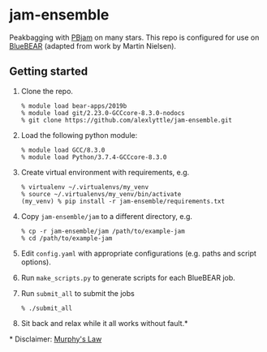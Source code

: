 # jam-ensemble

Peakbagging with [PBjam](https://github.com/grd349/PBjam) on many stars. This repo is configured for use on [BlueBEAR](https://intranet.birmingham.ac.uk/it/teams/infrastructure/research/bear/bluebear/index.aspx) (adapted from work by Martin Nielsen).

## Getting started

1. Clone the repo.

   ```none
   % module load bear-apps/2019b
   % module load git/2.23.0-GCCcore-8.3.0-nodocs
   % git clone https://github.com/alexlyttle/jam-ensemble.git
   ```

2. Load the following python module:

   ```none
   % module load GCC/8.3.0
   % module load Python/3.7.4-GCCcore-8.3.0
   ```

3. Create virtual environment with requirements, e.g.

   ```none
   % virtualenv ~/.virtualenvs/my_venv
   % source ~/.virtualenvs/my_venv/bin/activate
   (my_venv) % pip install -r jam-ensemble/requirements.txt
   ```

4. Copy `jam-ensemble/jam` to a different directory, e.g.

   ```none
   % cp -r jam-ensemble/jam /path/to/example-jam
   % cd /path/to/example-jam
   ```

5. Edit `config.yaml` with appropriate configurations (e.g. paths and script options).

6. Run `make_scripts.py` to generate scripts for each BlueBEAR job.

7. Run `submit_all` to submit the jobs

   ```none
   % ./submit_all
   ```

8. Sit back and relax while it all works without fault.\*

\* Disclaimer: [Murphy's Law](https://en.wikipedia.org/wiki/Murphy%27s_law)
